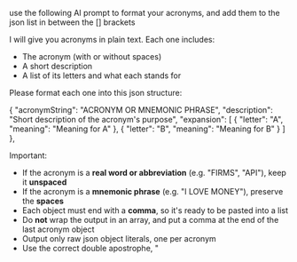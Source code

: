 use the following AI prompt to format your acronyms, and add them to the json list in between the [] brackets

I will give you acronyms in plain text. Each one includes:
- The acronym (with or without spaces)
- A short description
- A list of its letters and what each stands for

Please format each one into this json structure:

{
  "acronymString": "ACRONYM OR MNEMONIC PHRASE",
  "description": "Short description of the acronym's purpose",
  "expansion": [
    { "letter": "A", "meaning": "Meaning for A" },
    { "letter": "B", "meaning": "Meaning for B" }
  ]
},

Important:
- If the acronym is a **real word or abbreviation** (e.g. "FIRMS", "API"), keep it **unspaced**
- If the acronym is a **mnemonic phrase** (e.g. "I LOVE MONEY"), preserve the **spaces**
- Each object must end with a **comma**, so it's ready to be pasted into a list
- Do **not** wrap the output in an array, and put a comma at the end of the last acronym object
- Output only raw json object literals, one per acronym
- Use the correct double apostrophe, "
